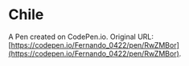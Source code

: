 # Chile

A Pen created on CodePen.io. Original URL: [https://codepen.io/Fernando_0422/pen/RwZMBor](https://codepen.io/Fernando_0422/pen/RwZMBor).


